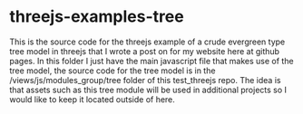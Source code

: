 # threejs-examples-tree

This is the source code for the threejs example of a crude evergreen type tree model in threejs that I wrote a post on for my website here at github pages. In this folder I just have the main javascript file that makes use of the tree model, the source code for the tree model is in the /views/js/modules_group/tree folder of this test\_threejs repo. The idea is that assets such as this tree module will be used in additional projects so I would like to keep it located outside of here.